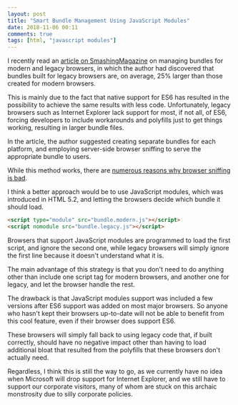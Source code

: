 ```yaml
---
layout: post
title: "Smart Bundle Management Using JavaScript Modules"
date: 2018-11-06 00:11
comments: true
tags: [html, "javascript modules"]
---
```


I recently read an [article on SmashingMagazine][1] on managing bundles for modern
and legacy browsers, in which the author had discovered that bundles built for legacy browsers
are, on average, 25% larger than those created for modern browsers.

This is mainly due to the fact that native support for ES6 has resulted in the possibility to achieve
the same results with less code. Unfortunately, legacy browsers such as Internet Explorer lack support
for most, if not all, of ES6, forcing developers to include workarounds and polyfills just to get things
working, resulting in larger bundle files.

In the article, the author suggested creating separate bundles for each platform, and employing server-side browser 
sniffing to serve the appropriate bundle to users.

While this method works, there are [numerous reasons why browser sniffing is bad][3].

<!--more-->

I think a better approach would be to use JavaScript modules, which was introduced in HTML 5.2,
and letting the browsers decide which bundle it should load.

```html
<script type="module" src="bundle.modern.js"></script>
<script nomodule src="bundle.legacy.js"></script>
```

Browsers that support JavaScript modules are programmed to load the first script, and ignore
the second one, while legacy browsers will simply ignore the first line because it doesn't
understand what it is.

The main advantage of this strategy is that you don't need to do anything other than include
one script tag for modern browsers, and another one for legacy, and let the browser handle
the rest.

The drawback is that JavaScript modules support was included a few versions after ES6 support
was added on most major browsers. So anyone who hasn't kept their browsers up-to-date will not
be able to benefit from this cool feature, even if their browser does support ES6.

These browsers will simply fall back to using legacy code that, if built correctly,
should have no negative impact other than having to load additional bloat that resulted from 
the polyfills that these browsers don't actually need.

Regardless, I think this is still the way to go, as we currently have no idea when Microsoft
will drop support for Internet Explorer, and we still have to support our corporate visitors,
many of whom are stuck on this archaic monstrosity due to silly corporate policies.


[1]: https://www.smashingmagazine.com/2018/10/smart-bundling-legacy-code-browsers/
[2]: https://caniuse.com/#feat=es6-module
[3]: https://css-tricks.com/browser-detection-is-bad/
